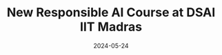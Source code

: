 ---
title: "New Responsible AI Course at DSAI IIT Madras"
date: 2024-05-24
venue: "IIT Madras"
image: "/images/responsible-dsai.jpeg"
tags: []
link: "https://precog.iiit.ac.in/teaching/responsible-ai-nptel-f24/"
draft: false
---